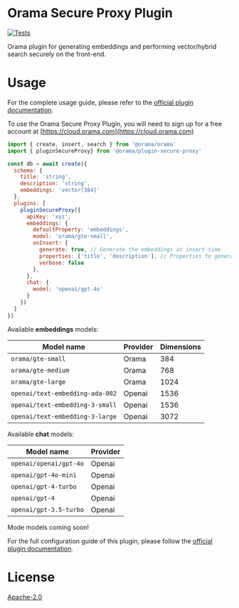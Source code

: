 # Orama Secure Proxy Plugin

[![Tests](https://github.com/oramasearch/orama/actions/workflows/turbo.yml/badge.svg)](https://github.com/oramasearch/orama/actions/workflows/turbo.yml)

Orama plugin for generating embeddings and performing vector/hybrid search securely on the front-end.

# Usage

For the complete usage guide, please refer to the [official plugin documentation](https://docs.orama.com/open-source/plugins/plugin-secure-proxy).

To use the Orama Secure Proxy Plugin, you will need to sign up for a free account at [https://cloud.orama.com](https://cloud.orama.com)

```js
import { create, insert, search } from '@orama/orama'
import { pluginSecureProxy} from '@orama/plugin-secure-proxy'

const db = await create({
  schema: {
    title: 'string',
    description: 'string',
    embeddings: 'vector[384]'
  },
  plugins: [
    pluginSecureProxy({
      apiKey: 'xyz',
      embeddings: {
        defaultProperty: 'embeddings',
        model: 'orama/gte-small',
        onInsert: {
          generate: true, // Generate the embeddings at insert-time
          properties: ['title', 'description'], // Properties to generate embeddings from
          verbose: false
        },
      },
      chat: {
        model: 'openai/gpt-4o'
      }
    })
  ]
})
```

Available **embeddings** models:

| Model name                       | Provider | Dimensions |
| -------------------------------- | -------- | ---------- |
| `orama/gte-small`                | Orama    | 384        |
| `orama/gte-medium`               | Orama    | 768        |
| `orama/gte-large`                | Orama    | 1024       |
| `openai/text-embedding-ada-002`  | Openai   | 1536       |
| `openai/text-embedding-3-small`  | Openai   | 1536       |
| `openai/text-embedding-3-large`  | Openai   | 3072       |

Available **chat** models:

| Model name                       | Provider |
| -------------------------------- | -------- |
| `openai/openai/gpt-4o`           | Openai   |
| `openai/gpt-4o-mini`             | Openai   |
| `openai/gpt-4-turbo`             | Openai   |
| `openai/gpt-4`                   | Openai   |
| `openai/gpt-3.5-turbo`           | Openai   |

Mode models coming soon!

For the full configuration guide of this plugin, please follow the [official plugin documentation](https://docs.orama.com/open-source/plugins/plugin-secure-proxy).

# License

[Apache-2.0](/LICENSE.md)
